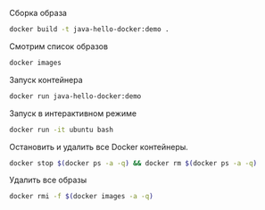 Сборка образа
```bash
docker build -t java-hello-docker:demo .
```

Смотрим список образов
```bash
docker images
```

Запуск контейнера
```bash
docker run java-hello-docker:demo
```
Запуск в интерактивном режиме 
```bash
docker run -it ubuntu bash
```

Остановить и удалить все Docker контейнеры.
```bash
docker stop $(docker ps -a -q) && docker rm $(docker ps -a -q)
```

Удалить все образы
```bash
docker rmi -f $(docker images -a -q)
```